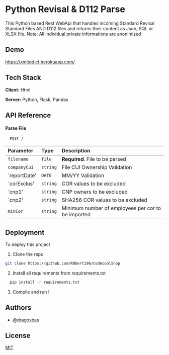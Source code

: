 
# Python Revisal & D112  Parse

This Python based Rest WebApi that handles incoming Standard Revisal Standard Files AND D112 files and returns their content as Json, SQL or XLSX file.
Note: All individual private informations are anonimized




## Demo


https://xmltodict.herokuapp.com/
## Tech Stack

**Client:** Html

**Server:** Python, Flask, Pandas


## API Reference

#### Parse File


```http
  POST /
```

| Parameter   | Type     | Description                       |
| :--------   | :------- | :-------------------------------- |
| `filename`  | `file`   | **Required**. File to be parsed   |
| `companyCui`| `string` | File CUI Ownership Validation     |
| `reportDate'| `DATE`   | MM/YY Validation                  |
| `corExclus' | `string` | COR values to be excluded         |
| `cnp1'      | `string` | CNP owners to be excluded         |
| `cnp2'      | `string` | SHA256 COR values to be excluded  |
|`minCor`|`string`|Minimum number of employees per cor to be imported|




## Deployment

To deploy this project

1. Clone the repo
```bash
git clone https://github.com/R0bert196/CodecoolShop
```
2. Install all requirements from requirements.txt

```bash
  pip install -r requirements.txt
```

3. Compile and run !


## Authors

- [@dragosbas](https://github.com/dragosbas)


## License

[MIT](https://choosealicense.com/licenses/mit/)

